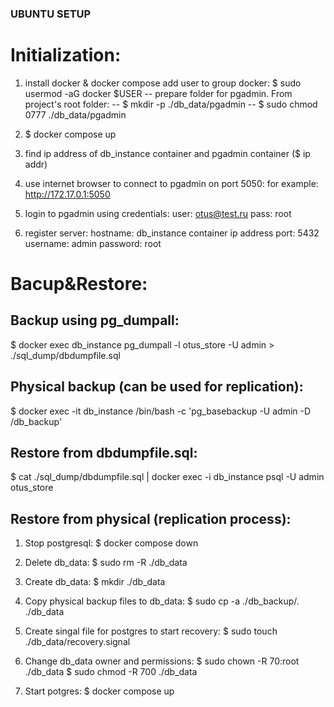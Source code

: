 ### UBUNTU SETUP
# Initialization:
1. install docker & docker compose
   add user to group docker:
   $ sudo usermod -aG docker $USER
--   prepare folder for pgadmin. From project's root folder:
--  $ mkdir -p ./db_data/pgadmin
--  $ sudo chmod 0777 ./db_data/pgadmin

2. $ docker compose up

3. find ip address of db_instance container and pgadmin container ($ ip addr) 

4. use internet browser to connect to pgadmin on port 5050:
   for example: 
   http://172.17.0.1:5050
   
6. login to pgadmin using credentials:
	user: otus@test.ru
	pass: root
7. register server:	
	hostname: db_instance container ip address
	port: 5432
	username: admin
	password: root


# Bacup&Restore:

## Backup using pg_dumpall:
$ docker exec db_instance pg_dumpall -l otus_store -U admin > ./sql_dump/dbdumpfile.sql

## Physical backup (can be used for replication):
$ docker exec -it db_instance /bin/bash -c 'pg_basebackup -U admin -D /db_backup'


## Restore from dbdumpfile.sql:
$ cat ./sql_dump/dbdumpfile.sql | docker exec -i db_instance psql -U admin otus_store

## Restore from physical (replication process):
1. Stop postgresql:
$ docker compose down

2. Delete db_data:
$ sudo rm -R ./db_data

3. Create db_data:
$ mkdir ./db_data

4. Copy physical backup files to db_data:
$ sudo cp -a ./db_backup/. ./db_data

5. Create singal file for postgres to start recovery:
$ sudo touch ./db_data/recovery.signal

6. Change db_data owner and permissions:
$ sudo chown -R 70:root ./db_data
$ sudo chmod -R 700 ./db_data

7. Start potgres:
$ docker compose up





